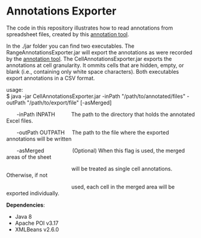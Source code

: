 # Annotations Exporter
The code in this repository illustrates how to read annotations from spreadsheet files, created by this [annotation tool](https://github.com/ddenron/annotation_tool).

In the ./jar folder you can find two executables. The RangeAnnotationsExporter.jar will export the annotations as were recorded by the [annotation tool](https://github.com/ddenron/annotation_tool). The CellAnnotationsExporter.jar exports the annotations at cell granularity. It ommits cells that are  hidden, empty, or blank (i.e., containing only white space characters).
Both executables export annotations in a CSV format. 

usage: <br/>
$ java -jar CellAnnotationsExporter.jar -inPath "/path/to/annotated/files" -outPath "/path/to/export/file" [-asMerged]

&nbsp;&nbsp;&nbsp;&nbsp;&nbsp;&nbsp; -inPath INPATH &nbsp;&nbsp;&nbsp;&nbsp;&nbsp;&nbsp;&nbsp;&nbsp;&nbsp;  The path to the directory that holds the annotated Excel files.
                    
&nbsp;&nbsp;&nbsp;&nbsp;&nbsp;&nbsp; -outPath OUTPATH &nbsp;&nbsp;&nbsp; The path to the file where the exported annotations will be written

&nbsp;&nbsp;&nbsp;&nbsp;&nbsp;&nbsp; -asMerged &nbsp;&nbsp;&nbsp;&nbsp;&nbsp;&nbsp;&nbsp;
&nbsp;&nbsp;&nbsp;&nbsp;&nbsp;&nbsp;&nbsp;&nbsp;&nbsp; (Optional) When this flag is used, the merged areas of the sheet

&nbsp;&nbsp;&nbsp;&nbsp;&nbsp;&nbsp;&nbsp;&nbsp;&nbsp;&nbsp;&nbsp;&nbsp;&nbsp;&nbsp;&nbsp;&nbsp;&nbsp;&nbsp;&nbsp;&nbsp;&nbsp;&nbsp;&nbsp;&nbsp;&nbsp;&nbsp;&nbsp;&nbsp;&nbsp;&nbsp;&nbsp;&nbsp;&nbsp;&nbsp;&nbsp;&nbsp;&nbsp;&nbsp;&nbsp;&nbsp;&nbsp;&nbsp;&nbsp; will be treated as single cell annotations. Otherwise, if not 

&nbsp;&nbsp;&nbsp;&nbsp;&nbsp;&nbsp;&nbsp;&nbsp;&nbsp;&nbsp;&nbsp;&nbsp;&nbsp;&nbsp;&nbsp;&nbsp;&nbsp;&nbsp;&nbsp;&nbsp;&nbsp;&nbsp;&nbsp;&nbsp;&nbsp;&nbsp;&nbsp;&nbsp;&nbsp;&nbsp;&nbsp;&nbsp;&nbsp;&nbsp;&nbsp;&nbsp;&nbsp;&nbsp;&nbsp;&nbsp;&nbsp;&nbsp;&nbsp; used, each cell in the merged area will be exported individually.

**Dependencies**: 
* Java 8
* Apache POI v3.17
* XMLBeans v2.6.0

